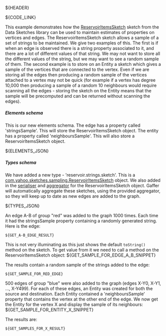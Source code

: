 ${HEADER}

${CODE_LINK}

This example demonstrates how the [ReservoirItemsSketch<String>](https://github.com/DataSketches/sketches-core/blob/master/src/main/java/com/yahoo/sketches/sampling/ReservoirItemsSketch.java) sketch from the Data Sketches library can be used to maintain estimates of properties on vertices and edges. The ReservoirItemsSketch<String> sketch allows a sample of a set of strings to be maintained. We give two examples of this. The first is if when an edge is observed there is a string property associated to it, and there are a lot of different values of that string. We may not want to store all the different values of the string, but we may want to see a random sample of them. The second example is to store on an Entity a sketch which gives a sample of the vertices that are connected to the vertex. Even if we are storing all the edges then producing a random sample of the vertices attached to a vertex may not be quick (for example if a vertex has degree 10,000 then producing a sample of a random 10 neighbours would require scanning all the edges - storing the sketch on the Entity means that the sample will be precomputed and can be returned without scanning the edges).

##### Elements schema
This is our new elements schema. The edge has a property called 'stringsSample'. This will store the ReservoirItemsSketch<String> object. The entity has a property called 'neighboursSample'. This will also store a ReservoirItemsSketch<String> object.

${ELEMENTS_JSON}

##### Types schema
We have added a new type - 'reservoir.strings.sketch'. This is a [com.yahoo.sketches.sampling.ReservoirItemsSketch](https://github.com/DataSketches/sketches-core/blob/master/src/main/java/com/yahoo/sketches/sampling/ReservoirItemsSketch.java) object.
We also added in the [serialiser](https://github.com/gchq/Gaffer/blob/master/library/sketches-library/src/main/java/uk/gov/gchq/gaffer/sketches/datasketches/sampling/serialisation/ReservoirStringsSketchSerialiser.java) and [aggregator](https://github.com/gchq/Gaffer/blob/master/library/sketches-library/src/main/java/uk/gov/gchq/gaffer/sketches/datasketches/sampling/binaryoperator/ReservoirItemsSketchAggregator.java) for the ReservoirItemsSketch object. Gaffer will automatically aggregate these sketches, using the provided aggregator, so they will keep up to date as new edges are added to the graph.

${TYPES_JSON}

An edge A-B of group "red" was added to the graph 1000 times. Each time it had the stringsSample property containing a randomly generated string. Here is the edge:
```
${GET_A-B_EDGE_RESULT}
```

This is not very illuminating as this just shows the default `toString()` method on the sketch. To get value from it we need to call a method on the ReservoirItemsSketch object:
${GET_SAMPLE_FOR_EDGE_A_B_SNIPPET}

The results contain a random sample of the strings added to the edge:
```
${GET_SAMPLE_FOR_RED_EDGE}
```

500 edges of group "blue" were also added to the graph (edges X-Y0, X-Y1, ..., X-Y499). For each of these edges, an Entity was created for both the source and destination. Each Entity contained a 'neighboursSample' property that contains the vertex at the other end of the edge. We now get the Entity for the vertex X and display the sample of its neighbours:
${GET_SAMPLE_FOR_ENTITY_X_SNIPPET}

The results are:

```
${GET_SAMPLES_FOR_X_RESULT}
```